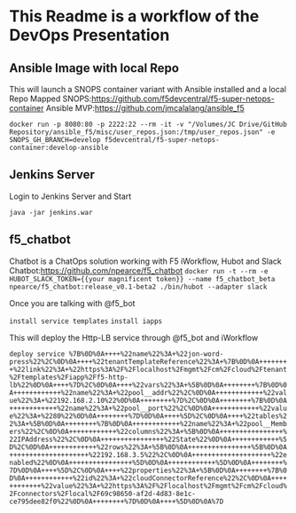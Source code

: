 # This Readme is a workflow of the DevOps Presentation

## Ansible Image with local Repo
This will launch a SNOPS container variant with Ansible installed and a local Repo Mapped
SNOPS:https://github.com/f5devcentral/f5-super-netops-container
Ansible MVP:https://github.com/jmcalalang/ansible_f5

```docker run -p 8080:80 -p 2222:22 --rm -it -v "/Volumes/JC Drive/GitHub Repository/ansible_f5/misc/user_repos.json:/tmp/user_repos.json" -e SNOPS_GH_BRANCH=develop f5devcentral/f5-super-netops-container:develop-ansible```

## Jenkins Server
Login to Jenkins Server and Start

```java -jar jenkins.war```

## f5_chatbot
Chatbot is a ChatOps solution working with F5 iWorkflow, Hubot and Slack
Chatbot:https://github.com/npearce/f5_chatbot
```docker run -t --rm -e HUBOT_SLACK_TOKEN={{your magnificent token}} --name f5_chatbot_beta npearce/f5_chatbot:release_v0.1-beta2 ./bin/hubot --adapter slack```

Once you are talking with @f5_bot

``install service templates``
``install iapps``

This will deploy the Http-LB service through @f5_bot and iWorkflow

```deploy service %7B%0D%0A++++%22name%22%3A+%22jon-word-press%22%2C%0D%0A++++%22tenantTemplateReference%22%3A+%7B%0D%0A++++++++%22link%22%3A+%22https%3A%2F%2Flocalhost%2Fmgmt%2Fcm%2Fcloud%2Ftenant%2Ftemplates%2Fiapp%2Ff5-http-lb%22%0D%0A++++%7D%2C%0D%0A++++%22vars%22%3A+%5B%0D%0A++++++++%7B%0D%0A++++++++++++%22name%22%3A+%22pool__addr%22%2C%0D%0A++++++++++++%22value%22%3A+%22192.168.2.10%22%0D%0A++++++++%7D%2C%0D%0A++++++++%7B%0D%0A++++++++++++%22name%22%3A+%22pool__port%22%2C%0D%0A++++++++++++%22value%22%3A+%2280%22%0D%0A++++++++%7D%0D%0A++++%5D%2C%0D%0A++++%22tables%22%3A+%5B%0D%0A++++++++%7B%0D%0A++++++++++++%22name%22%3A+%22pool__Members%22%2C%0D%0A++++++++++++%22columns%22%3A+%5B%0D%0A++++++++++++++++%22IPAddress%22%2C%0D%0A++++++++++++++++%22State%22%0D%0A++++++++++++%5D%2C%0D%0A++++++++++++%22rows%22%3A+%5B%0D%0A++++++++++++++++%5B%0D%0A++++++++++++++++++++%22192.168.3.5%22%2C%0D%0A++++++++++++++++++++%22enabled%22%0D%0A++++++++++++++++%5D%0D%0A++++++++++++%5D%0D%0A++++++++%7D%0D%0A++++%5D%2C%0D%0A++++%22properties%22%3A+%5B%0D%0A++++++++%7B%0D%0A++++++++++++%22id%22%3A+%22cloudConnectorReference%22%2C%0D%0A++++++++++++%22value%22%3A+%22https%3A%2F%2Flocalhost%2Fmgmt%2Fcm%2Fcloud%2Fconnectors%2Flocal%2F69c98650-af2d-4d83-8e1c-ce795dee82f0%22%0D%0A++++++++%7D%0D%0A++++%5D%0D%0A%7D```
